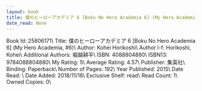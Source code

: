 ```yaml
---
layout: book
title: 僕のヒーローアカデミア 6 [Boku No Hero Academia 6] (My Hero Academia,  no. 6)
date_read: None
---
```


Book Id: 25806171\ 
Title: 僕のヒーローアカデミア 6 [Boku No Hero Academia 6] (My Hero Academia, #6)\ 
Author: Kohei Horikoshi\ 
Author l-f: Horikoshi, Kohei\ 
Additional Authors: 堀越耕平\ 
ISBN: 4088804880\ 
ISBN13: 9784088804880\ 
My Rating: 5\ 
Average Rating: 4.57\ 
Publisher: 集英社\ 
Binding: Paperback\ 
Number of Pages: 192\ 
Year Published: 2015\ 
Date Read: \ 
Date Added: 2018/11/16\ 
Exclusive Shelf: read\ 
Read Count: 1\ 
Owned Copies: 0\ 

